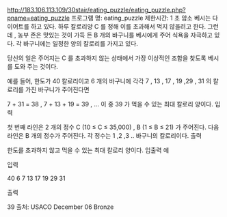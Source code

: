 http://183.106.113.109/30stair/eating_puzzle/eating_puzzle.php?pname=eating_puzzle
프로그램 명: eating_puzzle
제한시간: 1 초
암소 베시는 다이어트를 하고 있다. 하루 칼로리양 C 를 정해 이를 초과해서 먹지 않을려고 한다. 그런데 , 농부 존은 맛있는 것이 가득 든 B 개의 바구니를 베시에게 주어 식욕을 자극하고 있다. 각 바구니에는 일정한 양의 칼로리를 가지고 있다.

당신의 일은 주어지는 C 를 초과하지 않는 상태에서 가장 이상적인 조합을 찾도록 베시를 도와 주는 것이다.

예를 들어, 한도가 40 칼로리이고 6 개의 바구니에 각각 7 , 13 , 17 , 19 ,29 , 31 의 칼로리를 가진 바구니가 주어진다면

7 + 31 = 38 ,
7 + 13 + 19 = 39 ,
...
이 중 39 가 먹을 수 있는 최대 칼로리 양이다.
입력

첫 번째 라인은 2 개의 정수 C (10 ≤ C ≤ 35,000) , B (1 ≤ B ≤ 21) 가 주어진다.
다음 라인은 B 개의 정수가 주어진다. 각 정수는 1 ,2 ,3 .. 바구니의 칼로리이다.
출력

한도를 초과하지 않고 먹을 수 있는 최대 칼로리 양이다.
입출력 예

입력

40 6
7 13 17 19 29 31

출력

39
출처: USACO December 06 Bronze
